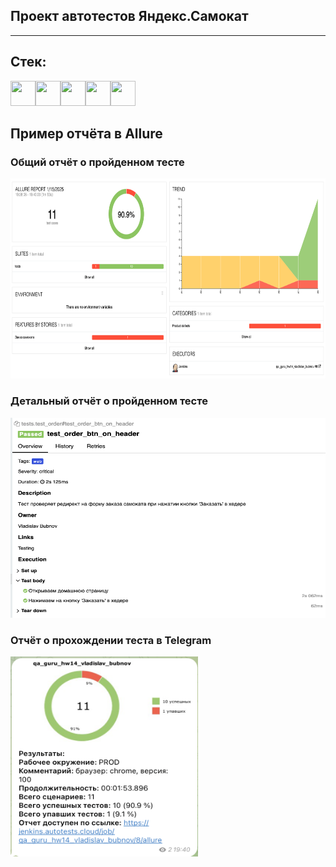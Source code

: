 ## Проект автотестов Яндекс.Самокат
___
## Стек:
<img src="https://upload.wikimedia.org/wikipedia/commons/thumb/c/c3/Python-logo-notext.svg/1200px-Python-logo-notext.svg.png" height="40" width="40" /><img src="https://testirovshik.com/wp-content/uploads/2023/06/selenium-logo.png" height="40" width="40" /><img src="https://upload.wikimedia.org/wikipedia/commons/thumb/e/e9/Jenkins_logo.svg/1483px-Jenkins_logo.svg.png" height="40" width="40" /><img src="https://avatars.githubusercontent.com/u/5879127?s=200&v=4" height="40" width="40" /><img src="https://upload.wikimedia.org/wikipedia/commons/thumb/5/5c/Telegram_Messenger.png/800px-Telegram_Messenger.png" height="40" width="40" />
## Пример отчёта в Allure

### Общий отчёт о пройденном тесте
<img src="https://github.com/vladbubnov/jpeg/blob/main/Снимок экрана 2025-01-15 в 19.51.00.png" width="630" height="320"/>

### Детальный отчёт о пройденном тесте

<img src="https://github.com/vladbubnov/jpeg/blob/main/Снимок экрана 2025-01-15 в 19.50.47.png" width="630" height="320"/>

### Отчёт о прохождении теста в Telegram

<img src="https://github.com/vladbubnov/jpeg/blob/main/Снимок экрана 2025-01-15 в 19.51.24.png" width="300" height="320"/>
